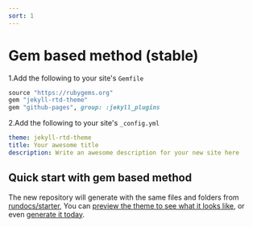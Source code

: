 ```yaml
---
sort: 1
---
```


# Gem based method (stable)
1.Add the following to your site's `Gemfile`
```ruby
source "https://rubygems.org"
gem "jekyll-rtd-theme"
gem "github-pages", group: :jekyll_plugins
```

2.Add the following to your site's `_config.yml`
```yml
theme: jekyll-rtd-theme
title: Your awesome title
description: Write an awesome description for your new site here
```

## Quick start with gem based method
The new repository will generate with the same files and folders from [rundocs/starter][repo], You can [preview the theme to see what it looks like][preview], or even [generate it today][generate].

[repo]: https://github.com/rundocs/starter/
[preview]: https://rundocs.github.io/starter/
[generate]: https://github.com/rundocs/starter/generate

